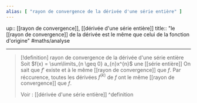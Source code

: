 ```yaml
---
alias: [ "rayon de convergence de la dérivée d'une série entière" ]
---
```

up:: [[rayon de convergence]], [[dérivée d'une série entière]]
title:: "le [[rayon de convergence]] de la dérivée est le même que celui de la fonction d'origine"
#maths/analyse 

---

> [!definition] rayon de convergence de la dérivée d'une série entière
> Soit $f(x) = \sum\limits_{n \geq 0} a_{n}x^{n}$ une [[série entière]]
> On sait que $f'$ existe et à le même [[rayon de convergence]] que $f$.
> Par réccurence, toutes les dérivées $f^{(k)}$ de $f$ ont le même [[rayon de convergence]] que $f$.
> 
> Voir : [[dérivée d'une série entière]]
^definition


